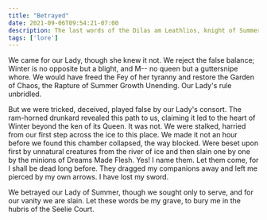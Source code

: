 ```yaml
---
title: "Betrayed"
date: 2021-09-06T09:54:21-07:00
description: The last words of the Dilas am Leathlios, knight of Summer
tags: ['lore']
---
```


We came for our Lady, though she knew it not. We reject the false balance; Winter is no opposite but a blight, and M-- no queen but a guttersnipe whore. We would have freed the Fey of her tyranny and restore the Garden of Chaos, the Rapture of Summer Growth Unending. Our Lady's rule unbridled. 

But we were tricked, deceived, played false by our Lady's consort. The ram-horned drunkard revealed this path to us, claiming it led to the heart of Winter beyond the ken of its Queen. It was not. We were stalked, harried from our first step across the ice to this place. We made it not an hour before we found this chamber collapsed, the way blocked. Were beset upon first by unnatural creatures from the river of ice and then slain one by one by the minions of Dreams Made Flesh. Yes! I name them. Let them come, for I shall be dead long before. They dragged my companions away and left me pierced by my own arrows. I have lost my sword.

We betrayed our Lady of Summer, though we sought only to serve, and for our vanity we are slain. Let these words be my grave, to bury me in the hubris of the Seelie Court.

